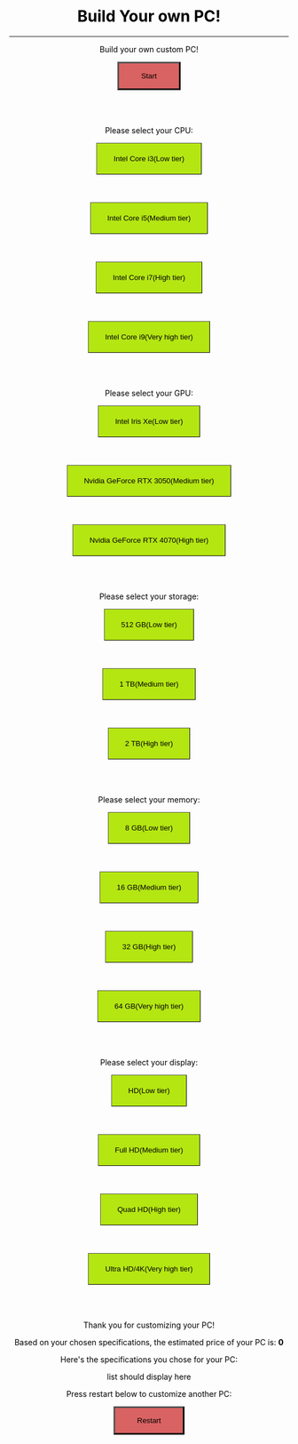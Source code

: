 <!-- Credits for the template to my teacher's repository: https://github.com/jm1021/leuck_reunion.
Credits for Architect theme to this repository: https://github.com/pages-themes/architect.
Another credits to Intel and Nvidia for the CPUs and GPUs that they created. -->
<html>
    <h1 class="main-page">Build Your own PC!</h1>
    <hr>
    <style>
        .main-page{
            text-align: center;
            color: #000000;
        }
        .button_css{
            background-color: #b4e612;
            margin-bottom: 50px;
            padding-top: 20px;
            padding-bottom: 20px;
            padding-right: 30px;
            padding-left: 30px;
            transition: all 0.6s;
            border-width: 1px;
        }
        .button_css:hover{
            background-color: #5b6342;
            color: #babdd9;
        }
        .start-end-button{
            background-color: #d96262;
            margin-bottom: 50px;
            padding-top: 15px;
            padding-bottom: 15px;
            padding-right: 40px;
            padding-left: 40px;
            transition: all 0.6s;
            border-width: 3px;
        }
        .start-end-button:hover{
            background-color: #888a4e;
            color: #abd6d1;
        }
        #price-comment{
            background-color: #f2ef35;
            border-width: 5px;
        }
    </style>
<body>
<div class="main-page">
    <div id="start-page" class="text-style">
        <p>Build your own custom PC!</p>
        <button class="start-end-button" id="start-button" onclick="startSpecs()">Start</button>
    </div>
    <div id="select-cpu" class="text-style">
        <p>Please select your CPU:</p>
        <button class="button_css" onclick="lowTier(1)">Intel Core i3(Low tier)</button>
        <br>
        <button class="button_css" onclick="medTier(1)">Intel Core i5(Medium tier)</button>
        <br>
        <button class="button_css" onclick="highTier(1)">Intel Core i7(High tier)</button>
        <br>
        <button class="button_css" onclick="veryhighTier(1)">Intel Core i9(Very high tier)</button>
    </div>
    <div id="select-gpu" class="text-style">
        <p>Please select your GPU:</p>
        <button class="button_css" onclick="lowTier(2)">Intel Iris Xe(Low tier)</button>
        <br>
        <button class="button_css" onclick="medTier(2)">Nvidia GeForce RTX 3050(Medium tier)</button>
        <br>
        <button class="button_css" onclick="highTier(2)">Nvidia GeForce RTX 4070(High tier)</button>
    </div>
    <div id="select-storage" class="text-style">
        <p>Please select your storage:</p>
        <button class="button_css" onclick="lowTier(3)">512 GB(Low tier)</button>
        <br>
        <button class="button_css" onclick="medTier(3)">1 TB(Medium tier)</button>
        <br>
        <button class="button_css" onclick="highTier(3)">2 TB(High tier)</button>
    </div>
    <div id="select-memory" class="text-style">
        <p>Please select your memory:</p>
        <button class="button_css" onclick="lowTier(4)">8 GB(Low tier)</button>
        <br>
        <button class="button_css" onclick="medTier(4)">16 GB(Medium tier)</button>
        <br>
        <button class="button_css" onclick="highTier(4)">32 GB(High tier)</button>
        <br>
        <button class="button_css" onclick="veryhighTier(4)">64 GB(Very high tier)</button>
    </div>
    <div id="select-display" class="text-style">
        <p>Please select your display:</p>
        <button class="button_css" onclick="lowTier(5)">HD(Low tier)</button>
        <br>
        <button class="button_css" onclick="medTier(5)">Full HD(Medium tier)</button>
        <br>
        <button class="button_css" onclick="highTier(5)">Quad HD(High tier)</button>
        <br>
        <button class="button_css" onclick="veryhighTier(5)">Ultra HD/4K(Very high tier)</button>
    </div>
    <div id="end-screen" class="text-style">
        <p>Thank you for customizing your PC!</p>
        <p>Based on your chosen specifications, the estimated price of your PC is: <strong><span id="price">0</span></strong></p>
        <p><span id="price-comment"></span></p>
        <p>Here's the specifications you chose for your PC:</p>
        <p id="customization-list">list should display here</p>
        <p>Press restart below to customize another PC:</p>
        <button class="start-end-button" id="restart-button" onclick="restartCustomization()">Restart</button>
    </div>
</div>

<script>
    const homeScreen = document.getElementById("start-page");
    const cpuScreen = document.getElementById("select-cpu");
    const gpuScreen = document.getElementById("select-gpu");
    const storageScreen = document.getElementById("select-storage");
    const memoryScreen = document.getElementById("select-memory");
    const displayScreen = document.getElementById("select-display");

    const finishScreen = document.getElementById("end-screen");
    const price_display = document.getElementById("price");
    const price_comment_display = document.getElementById("price-comment");
    const displaySpecsList = document.getElementById("customization-list");
    const restart = document.getElementById("restart-button");

    homeScreen.style.display = "block";
    cpuScreen.style.display = "none";
    gpuScreen.style.display = "none";
    storageScreen.style.display = "none";
    memoryScreen.style.display = "none";
    displayScreen.style.display = "none";
    finishScreen.style.display = "none";

    var priceSum = 0;
    var specsList = [];

    console.log(specsList);
    
    // Function starts the customization form, called by start button
    function startSpecs() {
        homeScreen.style.display = "none";
        cpuScreen.style.display = "block";
    }

    // Function is called for all low tier selections
    function lowTier(pageNumber) {
        priceSum = priceSum + 150;
        if(pageNumber === 1){
            cpuScreen.style.display = "none";
            gpuScreen.style.display = "block";
            specsList.push("CPU: Intel Core i3");
        } else if(pageNumber === 2){
            gpuScreen.style.display = "none";
            storageScreen.style.display = "block";
            specsList.push("GPU: Intel Iris Xe");
        } else if(pageNumber === 3){
            storageScreen.style.display = "none";
            memoryScreen.style.display = "block";
            specsList.push("Storage: 512 GB");
        } else if(pageNumber === 4){
            memoryScreen.style.display = "none";
            displayScreen.style.display = "block";
            specsList.push("Memory: 8 GB");
        } else if(pageNumber === 5){
            displayScreen.style.display = "none";
            finishScreen.style.display = "block";
            specsList.push("Display: HD");
            checkFinishDisplay();
        }
    }

    // Function is called for all medium tier selections
    function medTier(pageNumber) {
        priceSum = priceSum + 300;
        if(pageNumber === 1){
            cpuScreen.style.display = "none";
            gpuScreen.style.display = "block";
            specsList.push("CPU: Intel Core i5");
        } else if(pageNumber === 2){
            gpuScreen.style.display = "none";
            storageScreen.style.display = "block";
            specsList.push("GPU: Nvidia GeForce RTX 3050");
        } else if(pageNumber === 3){
            storageScreen.style.display = "none";
            memoryScreen.style.display = "block";
            specsList.push("Storage: 1 TB");
        } else if(pageNumber === 4){
            memoryScreen.style.display = "none";
            displayScreen.style.display = "block";
            specsList.push("Memory: 16 GB");
        } else if(pageNumber === 5){
            displayScreen.style.display = "none";
            finishScreen.style.display = "block";
            specsList.push("Display: Full HD");
            checkFinishDisplay();
        }
    }

    // Function is called for all high tier selections
    function highTier(pageNumber) {
        priceSum = priceSum + 600;
        if(pageNumber === 1){
            cpuScreen.style.display = "none";
            gpuScreen.style.display = "block";
            specsList.push("CPU: Intel Core i7");
        } else if(pageNumber === 2){
            gpuScreen.style.display = "none";
            storageScreen.style.display = "block";
            specsList.push("GPU: Nvidia GeForce RTX 4070");
        } else if(pageNumber === 3){
            storageScreen.style.display = "none";
            memoryScreen.style.display = "block";
            specsList.push("Storage: 2 TB");
        } else if(pageNumber === 4){
            memoryScreen.style.display = "none";
            displayScreen.style.display = "block";
            specsList.push("Memory: 32 GB");
        } else if(pageNumber === 5){
            displayScreen.style.display = "none";
            finishScreen.style.display = "block";
            specsList.push("Display: Quad HD");
            checkFinishDisplay();
        }
    }

    // Function is called for all very high tier selections, only available for some configurations
    function veryhighTier(pageNumber) {
        priceSum = priceSum + 800;
        if(pageNumber === 1){
            cpuScreen.style.display = "none";
            gpuScreen.style.display = "block";
            specsList.push("CPU: Intel Core i9");
        } else if(pageNumber === 4){
            memoryScreen.style.display = "none";
            displayScreen.style.display = "block";
            specsList.push("Memory: 64 GB");
        } else if(pageNumber === 5){
            displayScreen.style.display = "none";
            finishScreen.style.display = "block";
            specsList.push("Display: Ultra HD/4K");
            checkFinishDisplay();
        }
    }

    // Checks if user is on finish screen and displays necessary info on finish screen
    function checkFinishDisplay(){
        if (finishScreen.style.display === "block") {
            // Display price
            price_display.innerHTML = priceSum + " dollars";
                // Display comment
            if(priceSum <= 1000){
                price_comment_display.innerHTML = "The PC with your specifications is relatively cheap!";
            } else if(priceSum <= 1500 && priceSum > 1000){
                price_comment_display.innerHTML = "The PC with your specifications is at a moderate price.";
            } else if(priceSum > 1500){
                price_comment_display.innerHTML = "The PC with your specifications is pretty expensive. Make sure to pay attention to your budget!";
            }
            // Display specifications chosen by user
            let listDisplay = "";
            for (let i = 0; i < specsList.length; i++) {
                listDisplay = listDisplay + specsList[i] + "<br>";
            }
            displaySpecsList.innerHTML = listDisplay;
        }
    }


    // Resets all data and returns to start screen, called by restart button
    function restartCustomization() {
        homeScreen.style.display = "block";
        cpuScreen.style.display = "none";
        gpuScreen.style.display = "none";
        storageScreen.style.display = "none";
        memoryScreen.style.display = "none";
        displayScreen.style.display = "none";
        finishScreen.style.display = "none";

        priceSum = 0;
        specsList = [];
    }
</script>
</body>
</html>